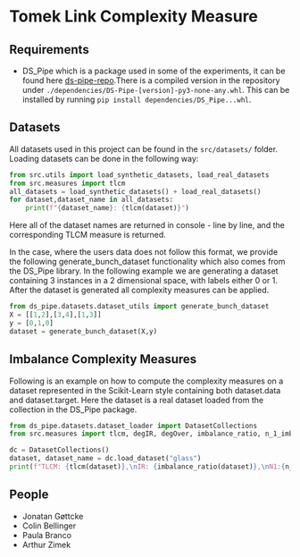 # Tomek Link Complexity Measure

## Requirements
- DS_Pipe which is a package used in some of the experiments, it can be found here [ds-pipe-repo](https://git.imada.sdu.dk/goettcke/DS_Pipe/).There is a compiled version in the repository under `./dependencies/DS-Pipe-[version]-py3-none-any.whl`. 
This can be installed by running `pip install dependencies/DS_Pipe...whl`.  

## Datasets 
All datasets used in this project can be found in the `src/datasets/` folder. 
Loading datasets can be done in the following way: 

```python
from src.utils import load_synthetic_datasets, load_real_datasets
from src.measures import tlcm
all_datasets = load_synthetic_datasets() + load_real_datasets()
for dataset,dataset_name in all_datasets: 
    print(f"{dataset_name}: {tlcm(dataset)}")
```

Here all of the dataset names are returned in console - line by line, and the corresponding TLCM measure is returned.

In the case, where the users data does not follow this format, we provide the following generate_bunch_dataset functionality which also comes from the DS\_Pipe library.  In the following example we are generating a dataset containing 3 instances in a 2 dimensional space, with labels either 0 or 1. 
After the dataset is generated all complexity measures can be applied.

```python
from ds_pipe.datasets.dataset_utils import generate_bunch_dataset 
X = [[1,2],[3,4],[1,3]]
y = [0,1,0]
dataset = generate_bunch_dataset(X,y)
```

## Imbalance Complexity Measures
Following is an example on how to compute the complexity measures on a dataset represented in the Scikit-Learn style containing both dataset.data and dataset.target. Here the dataset is a real dataset loaded from the collection in the DS\_Pipe package.
```python
from ds_pipe.datasets.dataset_loader import DatasetCollections 
from src.measures import tlcm, degIR, degOver, imbalance_ratio, n_1_imb_mean, n_3_imb_mean

dc = DatasetCollections()
dataset, dataset_name = dc.load_dataset("glass")
print(f"TLCM: {tlcm(dataset)},\nIR: {imbalance_ratio(dataset)},\nN1:{n_1_imb_mean(dataset)},\nN3: {n_3_imb_mean(dataset)}")
```


##  People 
- Jonatan Gøttcke
- Colin Bellinger 
- Paula Branco
- Arthur Zimek

